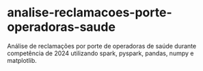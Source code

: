 # analise-reclamacoes-porte-operadoras-saude
Análise de reclamações por porte de operadoras de saúde durante competência de 2024 utilizando spark, pyspark, pandas, numpy e matplotlib.
